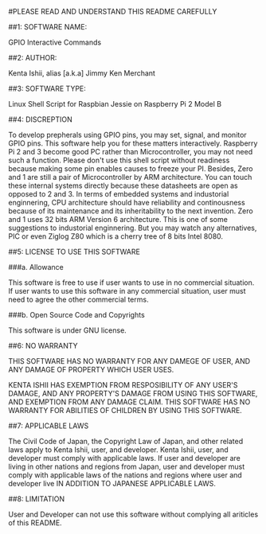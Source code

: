 #PLEASE READ AND UNDERSTAND THIS README CAREFULLY

##1: SOFTWARE NAME:

GPIO Interactive Commands

##2: AUTHOR:

Kenta Ishii, alias [a.k.a] Jimmy Ken Merchant

##3: SOFTWARE TYPE:

Linux Shell Script for Raspbian Jessie on Raspberry Pi 2 Model B

##4: DISCREPTION

To develop prepherals using GPIO pins, you may set, signal, and monitor GPIO pins. This software help you for these matters interactively.
Raspberry Pi 2 and 3 become good PC rather than Microcontroller, you may not need such a function. Please don't use this shell script without readiness because making some pin enables causes to freeze your PI.
Besides, Zero and 1 are still a pair of Microcontroller by ARM architecture. You can touch these internal systems directly because these datasheets are open as opposed to 2 and 3.
In terms of embedded systems and industorial enginnering, CPU architecture should have reliability and continousness because of its maintenance and its inheritability to the next invention.
Zero and 1 uses 32 bits ARM Version 6 architecture. This is one of some suggestions to industorial enginnering. But you may watch any alternatives, PIC or even Ziglog Z80 which is a cherry tree of 8 bits Intel 8080.

##5: LICENSE TO USE THIS SOFTWARE

###a. Allowance

This software is free to use if user wants to use in no commercial situation.
If user wants to use this software in any commercial situation, user must need to agree the other commercial terms.

###b. Open Source Code and Copyrights

This software is under GNU license.

##6: NO WARRANTY

THIS SOFTWARE HAS NO WARRANTY FOR ANY DAMEGE OF USER, AND ANY DAMAGE OF PROPERTY WHICH USER USES.

KENTA ISHII HAS EXEMPTION FROM RESPOSIBILITY OF ANY USER'S DAMAGE, AND ANY PROPERTY'S DAMAGE FROM USING THIS SOFTWARE, AND EXEMPTION FROM ANY DAMAGE CLAIM.
THIS SOFTWARE HAS NO WARRANTY FOR ABILITIES OF CHILDREN BY USING THIS SOFTWARE.

##7: APPLICABLE LAWS

The Civil Code of Japan, the Copyright Law of Japan, and other related laws apply to Kenta Ishii, user, and developer. Kenta Ishii, user, and developer must comply with applicable laws.
If user and developer are living in other nations and regions from Japan, user and developer must comply with applicable laws of the nations and regions where user and developer live IN ADDITION TO JAPANESE APPLICABLE LAWS.

##8: LIMITATION

User and Developer can not use this software without complying all ariticles of this README.